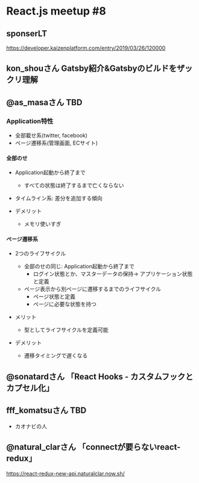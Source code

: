 # React.js meetup #8

## sponserLT

https://developer.kaizenplatform.com/entry/2019/03/26/120000

## kon_shouさん Gatsby紹介&Gatsbyのビルドをザックリ理解


## @as_masaさん TBD

### Application特性

* 全部載せ系(twitter, facebook)
* ページ遷移系(管理画面, ECサイト)

#### 全部のせ

* Application起動から終了まで
  * すべての状態は終了するまで亡くならない
* タイムライン系: 差分を追加する傾向

* デメリット
  * メモリ使いすぎ

#### ページ遷移系

* 2つのライフサイクル
  * 全部のせの同じ: Application起動から終了まで
    * ログイン状態とか、マスターデータの保持-> アプリケーション状態と定義
  * ページ表示から別ページに遷移するまでのライフサイクル
    * ページ状態と定義
    * ページに必要な状態を持つ

* メリット
  * 型としてライフサイクルを定義可能


* デメリット
  * 遷移タイミングで遅くなる

## @sonatardさん 「React Hooks - カスタムフックとカプセル化」

## fff_komatsuさん TBD

* カオナビの人

## @natural_clarさん 「connectが要らないreact-redux」

https://react-redux-new-api.naturalclar.now.sh/
